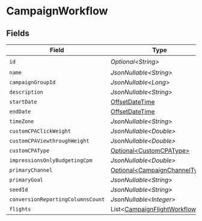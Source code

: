 # CampaignWorkflow


## Fields

| Field                                                                                     | Type                                                                                      | Required                                                                                  | Description                                                                               |
| ----------------------------------------------------------------------------------------- | ----------------------------------------------------------------------------------------- | ----------------------------------------------------------------------------------------- | ----------------------------------------------------------------------------------------- |
| `id`                                                                                      | *Optional\<String>*                                                                       | :heavy_check_mark:                                                                        | N/A                                                                                       |
| `name`                                                                                    | *JsonNullable\<String>*                                                                   | :heavy_minus_sign:                                                                        | N/A                                                                                       |
| `campaignGroupId`                                                                         | *JsonNullable\<Long>*                                                                     | :heavy_minus_sign:                                                                        | N/A                                                                                       |
| `description`                                                                             | *JsonNullable\<String>*                                                                   | :heavy_minus_sign:                                                                        | N/A                                                                                       |
| `startDate`                                                                               | [OffsetDateTime](https://docs.oracle.com/javase/8/docs/api/java/time/OffsetDateTime.html) | :heavy_minus_sign:                                                                        | N/A                                                                                       |
| `endDate`                                                                                 | [OffsetDateTime](https://docs.oracle.com/javase/8/docs/api/java/time/OffsetDateTime.html) | :heavy_minus_sign:                                                                        | N/A                                                                                       |
| `timeZone`                                                                                | *JsonNullable\<String>*                                                                   | :heavy_minus_sign:                                                                        | N/A                                                                                       |
| `customCPAClickWeight`                                                                    | *JsonNullable\<Double>*                                                                   | :heavy_minus_sign:                                                                        | N/A                                                                                       |
| `customCPAViewthroughWeight`                                                              | *JsonNullable\<Double>*                                                                   | :heavy_minus_sign:                                                                        | N/A                                                                                       |
| `customCPAType`                                                                           | [Optional\<CustomCPAType>](../../models/components/CustomCPAType.md)                      | :heavy_minus_sign:                                                                        | N/A                                                                                       |
| `impressionsOnlyBudgetingCpm`                                                             | *JsonNullable\<Double>*                                                                   | :heavy_minus_sign:                                                                        | N/A                                                                                       |
| `primaryChannel`                                                                          | [Optional\<CampaignChannelType>](../../models/components/CampaignChannelType.md)          | :heavy_minus_sign:                                                                        | N/A                                                                                       |
| `primaryGoal`                                                                             | *JsonNullable\<String>*                                                                   | :heavy_minus_sign:                                                                        | N/A                                                                                       |
| `seedId`                                                                                  | *JsonNullable\<String>*                                                                   | :heavy_minus_sign:                                                                        | N/A                                                                                       |
| `conversionReportingColumnsCount`                                                         | *JsonNullable\<Integer>*                                                                  | :heavy_minus_sign:                                                                        | N/A                                                                                       |
| `flights`                                                                                 | List\<[CampaignFlightWorkflow](../../models/components/CampaignFlightWorkflow.md)>        | :heavy_minus_sign:                                                                        | N/A                                                                                       |